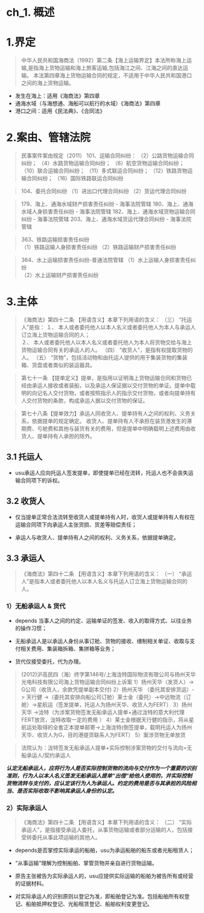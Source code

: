 # ch_1. 概述
# 1.界定
> 中华人民共和国海商法（1992）第二条【海上运输界定】本法所称海上运输,是指海上货物运输和海上旅客运输,包括海江之间、江海之间的直达运输。 
本法第四章海上货物运输合同的规定，不适用于中华人民共和国港口之间的海上货物运输。

- 发生在海上：适用《海商法》第四章
- 通海水域（与海想通、海船可以航行的水域）《海商法》第四章
- 港口之间：适用《民法典》、《合同法》

# 2.案由、管辖法院
> 民事案件案由规定（2011）
101、运输合同纠纷：
（2）公路货物运输合同纠纷；
（4）水路货物运输合同纠纷；
（6）航空货物运输合同纠纷；
（10）联合运输合同纠纷；
（11）多式联运合同纠纷；
（12）铁路货物运输合同纠纷；
（16）国际铁路联运合同纠纷

> 104、委托合同纠纷
（1）进出口代理合同纠纷
（2）货运代理合同纠纷 

> 179、海上、通海水域财产损害责任纠纷 - 海事法院管辖
> 180、海上、通海水域人身损害责任纠纷 - 海事法院管辖
> 182、海上、通海水域货物运输合同纠纷 - 海事法院管辖
> 203、海上、通海水域货运代理合同纠纷 - 海事法院管辖

> 363、铁路运输损害责任纠纷  
（1）铁路运输人身损害责任纠纷 
（2）铁路运输财产损害责任纠纷  

> 364、水上运输损害责任纠纷-普通法院管辖
（1）水上运输人身损害责任纠纷  
（2）水上运输财产损害责任纠纷  

# 3.主体
> 《海商法》第四十二条 【用语含义】本章下列用语的含义：
（三） “托运人”是指： 
１、 本人或者委托他人以本人名义或者委托他人为本人与承运人订立海上货物运输合同的人；  
２、 本人或者委托他人以本人名义或者委托他人为本人将货物交给与海上货物运输合同有关的承运人的人。
（四） “收货人”，是指有权提取货物的人。 
（五） “货物”，包括活动物和由托运人提供的用于集装货物的集装箱、货盘或者类似的装运器具。

> 第七十一条 【提单定义】提单，是指用以证明海上货物运输合同和货物已经由承运人接收或者装船，以及承运人保证据以交付货物的单证。提单中载明的向记名人交付货物，或者按照指示人的指示交付货物，或者向提单持有人交付货物的条款，构成承运人据以交付货物的保证。

> 第七十八条【提单效力】承运人同收货人、提单持有人之间的权利、义务关系，依据提单的规定确定。
收货人、提单持有人不承担在装货港发生的滞期费、亏舱费和其他与装货有关的费用，但是提单中明确载明上述费用由收货人、提单持有人承担的除外。

## 3.1 托运人
- usu承运人应向托运人签发提单，即使提单已经在流转，托运人也不会丧失运输合同项下的诉权。

## 3.2 收货人
- 仅当提单正常合法流转至收货人或提单持有人时，收货人或提单持有人有权在运输合同项下向承运人主张货损、货差等赔偿责任；

- 承运人与收货人、提单持有人之间的权利、义务关系，依据提单确定。

## 3.3 承运人
> 《海商法》第四十二条 【用语含义】本章下列用语的含义：
（一） “承运人”是指本人或者委托他人以本人名义与托运人订立海上货物运输合同的人。 

### 1）无船承运人 & 货代
- depends 当事人之间的约定、运输单证的签发、收入的取得方式、以往业务的操作习惯；

- 无船承运人是以承运人身份从事订舱、货物的接收、缮制相关单证、收取与支付相关费用、集装箱拆箱、集拼箱等业务；

- 货代仅接受委托，代为办理。

> (2012)沪高民四（海）终字第146号/上海泷特国际物流有限公司与扬州天华光电科技有限公司海上货物运输合同纠纷上诉案
1）扬州天华（发货人）-> G公司（收货人，余款凭提单副本交付)
2）扬州天华 （委托其安排货运）-> 天行健 ->（委托其安排向船公司订舱）莱士金（委托）->中远物流（订舱）->星航运（签发提单，托运人为扬州天华、收货人为FERT）
3）扬州天华 ->泷特（为涉案货物签发无船承运人提单+通过泷特的意大利代理FERT放货，泷特收取一定的费用 ）
4）莱士金根据天行健的指示，将从星航运处取得的全套正本提单邮寄->上海泷特(倒签提单，载明托运人为扬州天华、收货人为G，目的港提货联系人为FERT）
5）案涉货物无单放货

> 法院认为：泷特签发无船承运人提单+实际控制涉案货物的交付与流向=无船承运人/契约承运人

***认定无船承运人，应将行为人是否实际控制货物的流向与交付作为一个重要的识别准则，行为人以本人名义签发无船承运人提单“出借“给他人使用的，并实际控制货物流转与支付的，应认定该行为人为承运人。约定的费用是否与其承担的风险相当、是否实际收取不影响其承运人身份的认定。***

### 2）实际承运人
> 《海商法》第四十二条 【用语含义】本章下列用语的含义：
（二） “实际承运人”，是指接受承运人委托，从事货物运输或者部分运输的人，包括接受转委托从事此项运输的其他人。

- depends是否掌控实际承运的船舶，usu为承运船舶的船东或者光船租赁人；

- “从事运输”理解为控制船舶、掌管货物并亲自进行货物运输。

- 原告主张被告为实际承运人的，usu应提供实际运输的船舶为被告所有或经营的证据材料。

- 对实际承运人的识别原则以登记为准，即船舶登记为准。包括船舶所有权登记、船舶抵押权登记、光船租赁登记、船舶权利变更登记。



